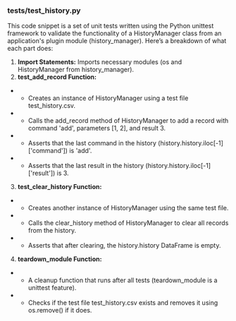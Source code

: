 ### tests/test_history.py
This code snippet is a set of unit tests written using the Python unittest framework to validate the functionality of a HistoryManager class from an application's plugin module (history_manager). Here’s a breakdown of what each part does:
1)	**Import Statements:** Imports necessary modules (os and HistoryManager from history_manager).
2)  **test_add_record Function:**
- -	Creates an instance of HistoryManager using a test file test_history.csv.
- - Calls the add_record method of HistoryManager to add a record with command 'add', parameters [1, 2], and result 3.
- - Asserts that the last command in the history (history.history.iloc[-1]['command']) is 'add'.
- - Asserts that the last result in the history (history.history.iloc[-1]['result']) is 3.
3)	**test_clear_history Function:**
- - Creates another instance of HistoryManager using the same test file.
- - Calls the clear_history method of HistoryManager to clear all records from the history.
- - Asserts that after clearing, the history.history DataFrame is empty.
4)	**teardown_module Function:**
- - A cleanup function that runs after all tests (teardown_module is a unittest feature).
- - Checks if the test file test_history.csv exists and removes it using os.remove() if it does.

